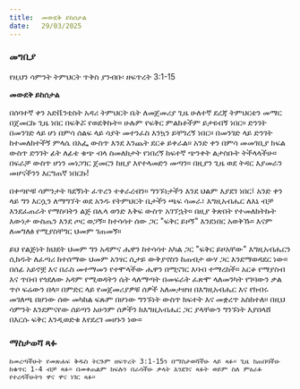 ```yaml
---
title:  መውደቅ ይከሰታል
date:   29/03/2025
---
```


### መግቢያ

የዚህን ሳምንት ትምህርት ጥቅስ ያንብቡ፡ ዘፍጥረት 3:1-15

**መውደቅ ይከሰታል**

በሰባተኛ ቀን አድቬንቲስት አዳሪ ትምህርት ቤት ለመጀመሪያ ጊዜ ሁለተኛ ደረጃ ትምህርቴን መማር በጀመርኩ ጊዜ ነበር በፍቅሯ የወደቅኩት። ሁሉም የፍቅር ምልክቶችም ይታዩብኝ ነበር። ድንገት በመንገድ ላይ ሆነ በምሳ ሰልፍ ላይ ሳያት መተንፈስ እንኳን ይቸግረኝ ነበር። በመንገድ ላይ ድንገት ከተመለከተችኝ ምላሴ በአፌ ውስጥ እንደ እንጨት ደርቆ ይቀራል። አንድ ቀን በምሳ መመገቢያ ክፍል ውስጥ ድንገት ፊት ለፊቴ ቁጭ ብላ ስመለከታት የነበረኝ ከፍተኛ ጭንቀት ልታስቡት ትችላላችሁ። በፍራቻ ውስጥ ሆነን መነጋገር ጀመርን ከዚያ እየተላመድን መጣን። በዚያን ጊዜ  ወደ ትዳር እያመራን መሆናችንን እርግጠኛ ነበርኩ!
 
በቀጣዮቹ ሳምንታት ጓደኝነት ፈጥረን ተቀራረብን። ግንኙነታችን እንደ ህልም እያደገ ነበር፤ አንድ ቀን ላይ ግን እርሷን ለማግኘት ወደ አንዱ የትምህርት ቤታችን ጫፍ ሳመራ፣ እግዚአብሔር ለእኔ ብቻ እንደፈጠራት የማስባትን ልጅ በሌላ ወንድ እቅፍ ውስጥ አገኘኋት። በዚያ ቅጽበት የተመለከትኩት እውነታ ውስጤን እንደ ጦር ወጋኝ። ከተሳሳተ ሰው ጋር "ፍቅር ይዞኝ" እንደነበር አወቅኹ። እናም ለመግለፅ የሚያስቸግር ህመም ገጠመኝ።
 
ይህ የልጅነት ክህደት ህመም ግን አዳምና ሔዋን ከተሳሳተ አካል ጋር "ፍቅር ይዞአቸው" እግዚአብሔርን ሲክዱት ለፈጣሪ ከተሰማው ህመም አንፃር ሲታይ ውቅያኖስን ከጠብታ ውሃ ጋር እንደማወዳደር ነው። በሰፊ አይኖቿ እና በራስ መተማመን የተሞላችው ሔዋን በሚናገር እባብ ተማረከች። አርቆ የማያስብ እና ጥበብ የጎደለው አዳም የሚወዳትን ሴት ላለማጣት በመፍራት ፈጽሞ ላለመንካት የገባውን ቃል ጥሶ ፍሬውን በላ። በምድር ላይ የመጀመሪያዎቹ ሰዎች አለመታዘዝ በእግዚአብሔር እና የክብሩ መገለጫ በሆነው ሰው መካከል ፍጹም በሆነው ግንኙነት ውስጥ ክፍተት እና መቋረጥ አስከተለ። በዚህ ሳምንት እንደምናየው ሰይጣን አሁንም ሰዎችን ከእግዚአብሔር ጋር ያላቸውን ግንኙነት እያበላሸ በእርሱ ፍቅር እንዲወድቁ እየደረገ መሆኑን ነው።


### ማስታወሻ ጻፉ

`ከመረጣችሁት የመጽሐፍ ቅዱስ ትርጉም ዘፍጥረት 3:1-15ን በማስታወሻችሁ ላይ ጻፉ። ጊዜ ከጠበባችሁ ከቁጥር 1-4 ብቻ ጻፉ። በመቀጠልም ክፍሉን በራሳችሁ ቃላት እንደገና ጻፉት ወይም ስለ ምዕራፉ የተረዳችሁትን ዋና ዋና ነገር ጻፉ።`
